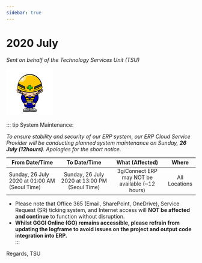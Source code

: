 ```yaml
---
sidebar: true
---
```

# 2020 July
*Sent on behalf of the Technology Services Unit (TSU)*

![image](./hero.png)

::: tip System Maintenance: 

*To ensure stability and security of our ERP system, our ERP Cloud Service Provider will be conducting planned system maintenance on Sunday, **26 July  (12hours)**.  Apologies for the short notice.*

| From Date/Time  | To Date/Time  | What (Affected)   | Where |
| -----------|:-----------------:| :--------------:    |:----:  |
| Sunday, 26 July 2020 at 01:00 AM (Seoul Time) | Sunday, 26 July 2020 at 13:00 PM (Seoul Time) |3giConnect ERP may NOT be available (~12 hours)| All Locations|

- Please note that Office 365 (Email, SharePoint, OneDrive), Service Request (SR) ticking system, and Internet access will **NOT be affected and continue** to function without disruption.  
- **Whilst GGGI Online (GO) remains accessible, please refrain from updating the logframe to avoid issues on the project and output code integration into ERP.**   
:::

Regards,
TSU